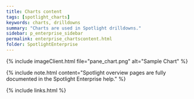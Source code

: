 ```yaml
---
title: Charts content
tags: [spotlight_charts]
keywords: charts, drilldowns
summary: "Charts are used in Spotlight drilldowns."
sidebar: p_enterprise_sidebar
permalink: enterprise_chartscontent.html
folder: SpotlightEnterprise
---
```


{% include imageClient.html file="pane_chart.png" alt="Sample Chart" %}


{% include note.html content="Spotlight overview pages are fully documented in the Spotlight Enterprise help." %}

{% include links.html %}
